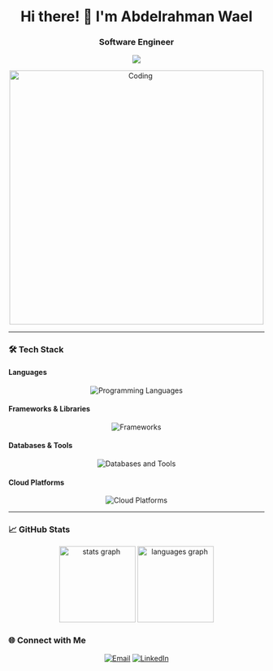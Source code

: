<h1 align="center">Hi there! 👋 I'm Abdelrahman Wael</h1>
<h3 align="center">Software Engineer </h3>

<p align="center">
  <img src="https://readme-typing-svg.herokuapp.com?font=Fira+Code&size=30&pause=1000&color=1DA1F2&width=600&lines=Welcome+to+my+GitHub+Profile!;Passionate+Software+Engineer;Data+Lover+%26+Problem+Solver;Let's+Build+Awesome+Things!">
</p>

<p align="center">
  <img src="https://media.giphy.com/media/qgQUggAC3Pfv687qPC/giphy.gif" alt="Coding" width="500"/>
</p>

---

### 🛠 **Tech Stack**

#### **Languages**
<p align="center">
  <img src="https://skillicons.dev/icons?i=java,python,js,html,css" alt="Programming Languages">
</p>

#### **Frameworks & Libraries**
<p align="center">
  <img src="https://skillicons.dev/icons?i=react,nodejs,spring,bootstrap" alt="Frameworks">
</p>

#### **Databases & Tools**
<p align="center">
  <img src="https://skillicons.dev/icons?i=mysql,postgres,mongodb," alt="Databases and Tools">
</p>

#### **Cloud Platforms**
<p align="center">
  <img src="https://skillicons.dev/icons?i=aws,azure" alt="Cloud Platforms">
</p>

---

### 📈 **GitHub Stats**


<div align="center">

  <img src="https://github-readme-stats.vercel.app/api?username=AbdoJoker99&hide_title=false&hide_rank=false&show_icons=true&include_all_commits=true&count_private=true&disable_animations=false&theme=dracula&locale=en&hide_border=false" height="150" alt="stats graph"  />

  <img src="https://github-readme-stats.vercel.app/api/top-langs?username=AbdoJoker99&locale=en&hide_title=false&layout=compact&card_width=320&langs_count=5&theme=dracula&hide_border=false" height="150" alt="languages graph"  />

</div>


### 🌐 **Connect with Me**

<p align="center">
  <a href="mailto:202201074@pua.edu.eg"><img src="https://img.shields.io/badge/Email-D14836?style=for-the-badge&logo=gmail&logoColor=white" alt="Email"></a>
  <a href="[https://www.linkedin.com/in/your-profile/](https://www.linkedin.com/in/abdelrahman-wael-42a232282/)"><img src="https://img.shields.io/badge/LinkedIn-0077B5?style=for-the-badge&logo=linkedin&logoColor=white" alt="LinkedIn"></a>
 
</p>


